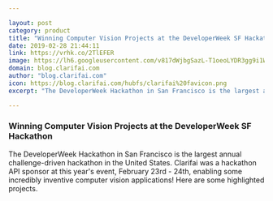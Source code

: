 ```yaml
---

layout: post
category: product
title: "Winning Computer Vision Projects at the DeveloperWeek SF Hackathon"
date: 2019-02-28 21:44:11
link: https://vrhk.co/2TlEFER
image: https://lh6.googleusercontent.com/v817dWjbgSazL-T1oeoLYDR3gg9i1WbtdhH4maGym7EvI2GzV59HvMXhUficjVBV_ac5YyHTpwMo8IouPnVGKVAQSwfYKJBVtx4WEI3CwNKS58cGoxKYJwfGyAuiLHV50O0bOvjq#keepProtocol
domain: blog.clarifai.com
author: "blog.clarifai.com"
icon: https://blog.clarifai.com/hubfs/clarifai%20favicon.png
excerpt: "The DeveloperWeek Hackathon in San Francisco is the largest annual challenge-driven hackathon in the United States. Clarifai was a hackathon API sponsor at this year's event, February 23rd - 24th, enabling some incredibly inventive computer vision applications! Here are some highlighted projects."

---
```


### Winning Computer Vision Projects at the DeveloperWeek SF Hackathon

The DeveloperWeek Hackathon in San Francisco is the largest annual challenge-driven hackathon in the United States. Clarifai was a hackathon API sponsor at this year's event, February 23rd - 24th, enabling some incredibly inventive computer vision applications! Here are some highlighted projects.